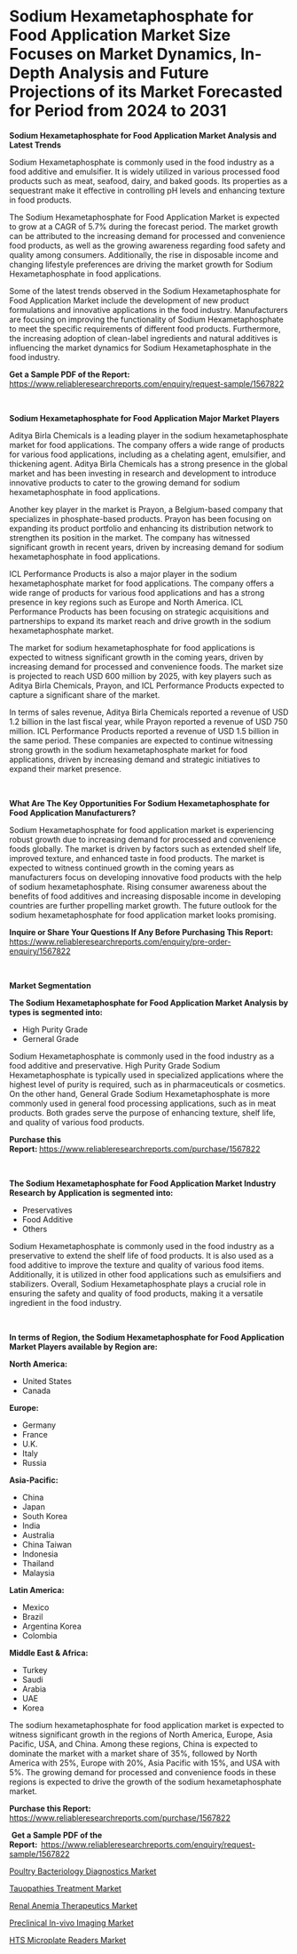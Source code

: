 <p><h1>Sodium Hexametaphosphate for Food Application Market Size Focuses on Market Dynamics, In-Depth Analysis and Future Projections of its Market Forecasted for Period from 2024 to 2031</h1></p><p><strong>Sodium Hexametaphosphate for Food Application Market Analysis and Latest Trends</strong></p>
<p><p>Sodium Hexametaphosphate is commonly used in the food industry as a food additive and emulsifier. It is widely utilized in various processed food products such as meat, seafood, dairy, and baked goods. Its properties as a sequestrant make it effective in controlling pH levels and enhancing texture in food products.</p><p>The Sodium Hexametaphosphate for Food Application Market is expected to grow at a CAGR of 5.7% during the forecast period. The market growth can be attributed to the increasing demand for processed and convenience food products, as well as the growing awareness regarding food safety and quality among consumers. Additionally, the rise in disposable income and changing lifestyle preferences are driving the market growth for Sodium Hexametaphosphate in food applications.</p><p>Some of the latest trends observed in the Sodium Hexametaphosphate for Food Application Market include the development of new product formulations and innovative applications in the food industry. Manufacturers are focusing on improving the functionality of Sodium Hexametaphosphate to meet the specific requirements of different food products. Furthermore, the increasing adoption of clean-label ingredients and natural additives is influencing the market dynamics for Sodium Hexametaphosphate in the food industry.</p></p>
<p><strong>Get a Sample PDF of the Report:&nbsp;</strong> <a href="https://www.reliableresearchreports.com/enquiry/request-sample/1567822">https://www.reliableresearchreports.com/enquiry/request-sample/1567822</a></p>
<p>&nbsp;</p>
<p><strong>Sodium Hexametaphosphate for Food Application Major Market Players</strong></p>
<p><p>Aditya Birla Chemicals is a leading player in the sodium hexametaphosphate market for food applications. The company offers a wide range of products for various food applications, including as a chelating agent, emulsifier, and thickening agent. Aditya Birla Chemicals has a strong presence in the global market and has been investing in research and development to introduce innovative products to cater to the growing demand for sodium hexametaphosphate in food applications.</p><p>Another key player in the market is Prayon, a Belgium-based company that specializes in phosphate-based products. Prayon has been focusing on expanding its product portfolio and enhancing its distribution network to strengthen its position in the market. The company has witnessed significant growth in recent years, driven by increasing demand for sodium hexametaphosphate in food applications.</p><p>ICL Performance Products is also a major player in the sodium hexametaphosphate market for food applications. The company offers a wide range of products for various food applications and has a strong presence in key regions such as Europe and North America. ICL Performance Products has been focusing on strategic acquisitions and partnerships to expand its market reach and drive growth in the sodium hexametaphosphate market.</p><p>The market for sodium hexametaphosphate for food applications is expected to witness significant growth in the coming years, driven by increasing demand for processed and convenience foods. The market size is projected to reach USD 600 million by 2025, with key players such as Aditya Birla Chemicals, Prayon, and ICL Performance Products expected to capture a significant share of the market.</p><p>In terms of sales revenue, Aditya Birla Chemicals reported a revenue of USD 1.2 billion in the last fiscal year, while Prayon reported a revenue of USD 750 million. ICL Performance Products reported a revenue of USD 1.5 billion in the same period. These companies are expected to continue witnessing strong growth in the sodium hexametaphosphate market for food applications, driven by increasing demand and strategic initiatives to expand their market presence.</p></p>
<p>&nbsp;</p>
<p><strong>What Are The Key Opportunities For Sodium Hexametaphosphate for Food Application Manufacturers?</strong></p>
<p><p>Sodium Hexametaphosphate for food application market is experiencing robust growth due to increasing demand for processed and convenience foods globally. The market is driven by factors such as extended shelf life, improved texture, and enhanced taste in food products. The market is expected to witness continued growth in the coming years as manufacturers focus on developing innovative food products with the help of sodium hexametaphosphate. Rising consumer awareness about the benefits of food additives and increasing disposable income in developing countries are further propelling market growth. The future outlook for the sodium hexametaphosphate for food application market looks promising.</p></p>
<p><strong>Inquire or Share Your Questions If Any Before Purchasing This Report:</strong> <a href="https://www.reliableresearchreports.com/enquiry/pre-order-enquiry/1567822">https://www.reliableresearchreports.com/enquiry/pre-order-enquiry/1567822</a></p>
<p>&nbsp;</p>
<p><strong>Market Segmentation</strong></p>
<p><strong>The Sodium Hexametaphosphate for Food Application Market Analysis by types is segmented into:</strong></p>
<p><ul><li>High Purity Grade</li><li>Gerneral Grade</li></ul></p>
<p><p>Sodium Hexametaphosphate is commonly used in the food industry as a food additive and preservative. High Purity Grade Sodium Hexametaphosphate is typically used in specialized applications where the highest level of purity is required, such as in pharmaceuticals or cosmetics. On the other hand, General Grade Sodium Hexametaphosphate is more commonly used in general food processing applications, such as in meat products. Both grades serve the purpose of enhancing texture, shelf life, and quality of various food products.</p></p>
<p><strong>Purchase this Report:&nbsp;</strong><a href="https://www.reliableresearchreports.com/purchase/1567822">https://www.reliableresearchreports.com/purchase/1567822</a></p>
<p>&nbsp;</p>
<p><strong>The Sodium Hexametaphosphate for Food Application Market Industry Research by Application is segmented into:</strong></p>
<p><ul><li>Preservatives</li><li>Food Additive</li><li>Others</li></ul></p>
<p><p>Sodium Hexametaphosphate is commonly used in the food industry as a preservative to extend the shelf life of food products. It is also used as a food additive to improve the texture and quality of various food items. Additionally, it is utilized in other food applications such as emulsifiers and stabilizers. Overall, Sodium Hexametaphosphate plays a crucial role in ensuring the safety and quality of food products, making it a versatile ingredient in the food industry.</p></p>
<p>&nbsp;</p>
<p><strong>In terms of Region, the Sodium Hexametaphosphate for Food Application Market Players available by Region are:</strong></p>
<p>
    <p> <strong> North America: </strong>
        <ul>
            <li>United States</li>
            <li>Canada</li>
        </ul>
        </p> 
    <p> <strong> Europe: </strong>
        <ul>
            <li>Germany</li>
            <li>France</li>
            <li>U.K.</li>
            <li>Italy</li>
            <li>Russia</li>
        </ul>
        </p> 
    <p> <strong> Asia-Pacific: </strong>
        <ul>
            <li>China</li>
            <li>Japan</li>
            <li>South Korea</li>
            <li>India</li>
            <li>Australia</li>
            <li>China Taiwan</li>
            <li>Indonesia</li>
            <li>Thailand</li>
            <li>Malaysia</li>
        </ul>
        </p> 
    <p> <strong> Latin America: </strong>
        <ul>
            <li>Mexico</li>
            <li>Brazil</li>
            <li>Argentina Korea</li>
            <li>Colombia</li>
        </ul>
        </p> 
    <p> <strong> Middle East & Africa: </strong>
        <ul>
            <li>Turkey</li>
            <li>Saudi</li>
            <li>Arabia</li>
            <li>UAE</li>
            <li>Korea</li>
        </ul>
    </p>
    </p>
<p><p>The sodium hexametaphosphate for food application market is expected to witness significant growth in the regions of North America, Europe, Asia Pacific, USA, and China. Among these regions, China is expected to dominate the market with a market share of 35%, followed by North America with 25%, Europe with 20%, Asia Pacific with 15%, and USA with 5%. The growing demand for processed and convenience foods in these regions is expected to drive the growth of the sodium hexametaphosphate market.</p></p>
<p><strong>Purchase this Report: </strong><a href="https://www.reliableresearchreports.com/purchase/1567822">https://www.reliableresearchreports.com/purchase/1567822</a></p>
<p>&nbsp;<strong>Get a Sample PDF of the Report:&nbsp;&nbsp;</strong><a href="https://www.reliableresearchreports.com/enquiry/request-sample/1567822">https://www.reliableresearchreports.com/enquiry/request-sample/1567822</a></p>
<p><strong></strong></p>
<p><p><a href="https://medium.com/@zoerees777/poultry-bacteriology-diagnostics-market-trends-forecast-and-competitive-analysis-to-2031-128982b9cd8f">Poultry Bacteriology Diagnostics Market</a></p><p><a href="https://medium.com/@annaalexander40/tauopathies-treatment-market-exploring-market-share-market-trends-and-future-growth-892f9a54e3cb">Tauopathies Treatment Market</a></p><p><a href="https://medium.com/@annaalexander40/renal-anemia-therapeutics-market-furnishes-information-on-market-share-market-trends-and-market-df90bee33359">Renal Anemia Therapeutics Market</a></p><p><a href="https://issuu.com/reportprime-2/docs/preclinical-in-vivo-imaging-market-size-2030.pptx">Preclinical In-vivo Imaging Market</a></p><p><a href="https://issuu.com/reportprime-2/docs/hts-microplate-readers-market-size-2030.pptx">HTS Microplate Readers Market</a></p></p>